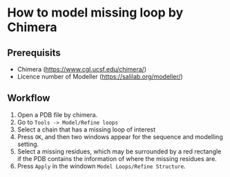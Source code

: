 # How to model missing loop by Chimera

## Prerequisits
- Chimera (https://www.cgl.ucsf.edu/chimera/)
- Licence number of Modeller (https://salilab.org/modeller/)


## Workflow
1. Open a PDB file by chimera.
2. Go to `Tools -> Model/Refine loops`
3. Select a chain that has a missing loop of interest
4. Press `OK`, and then two windows appear for the sequence and modelling setting.
5. Select a missing residues, which may be surrounded by a red rectangle if the PDB contains the information of where the missing residues are.
6. Press `Apply` in the windown `Model Loops/Refine Structure`.
